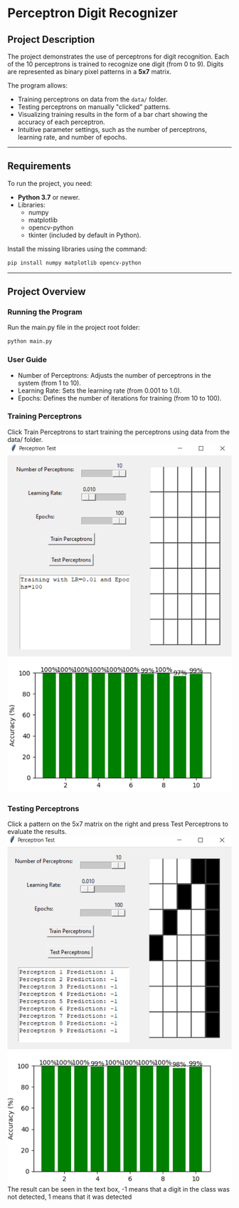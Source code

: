 # Perceptron Digit Recognizer

## Project Description

The project demonstrates the use of perceptrons for digit recognition. Each of the 10 perceptrons is trained to recognize one digit (from 0 to 9). Digits are represented as binary pixel patterns in a **5x7** matrix.

The program allows:
- Training perceptrons on data from the `data/` folder.
- Testing perceptrons on manually "clicked" patterns.
- Visualizing training results in the form of a bar chart showing the accuracy of each perceptron.
- Intuitive parameter settings, such as the number of perceptrons, learning rate, and number of epochs.

---

## Requirements

To run the project, you need:
- **Python 3.7** or newer.
- Libraries:
  - numpy
  - matplotlib
  - opencv-python
  - tkinter (included by default in Python).

Install the missing libraries using the command:

```bash
pip install numpy matplotlib opencv-python

```

---
## Project Overview
### Running the Program
Run the main.py file in the project root folder:
```bash
python main.py
```
### User Guide
- Number of Perceptrons: Adjusts the number of perceptrons in the system (from 1 to 10).
- Learning Rate: Sets the learning rate (from 0.001 to 1.0).
- Epochs: Defines the number of iterations for training (from 10 to 100).


### Training Perceptrons
Click Train Perceptrons to start training the perceptrons using data from the data/ folder.
![Training Interface](data/image1.PNG)

### Testing Perceptrons
Click a pattern on the 5x7 matrix on the right and press Test Perceptrons to evaluate the results.
![Training Interface](data/image2.PNG)
The result can be seen in the text box, -1 means that a digit in the class was not detected, 1 means that it was detected
